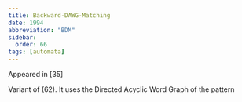 ```yaml
---
title: Backward-DAWG-Matching
date: 1994
abbreviation: "BDM"
sidebar:
  order: 66
tags: [automata]
---
```


Appeared in [35]

Variant of (62). It uses the Directed Acyclic Word Graph of the pattern
